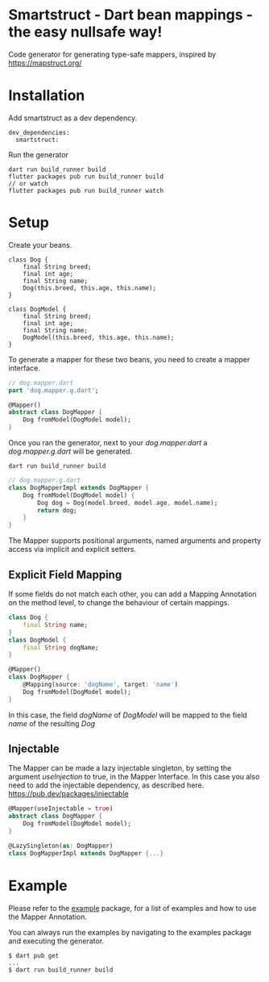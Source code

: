 # Smartstruct - Dart bean mappings - the easy nullsafe way!

Code generator for generating type-safe mappers, inspired by https://mapstruct.org/

# Installation

Add smartstruct as a dev dependency.

```
dev_dependencies:
  smartstruct:
```

Run the generator

```
dart run build_runner build
flutter packages pub run build_runner build
// or watch
flutter packages pub run build_runner watch
```

# Setup

Create your beans.

```
class Dog {
    final String breed;
    final int age;
    final String name;
    Dog(this.breed, this.age, this.name);
}
```

```
class DogModel {
    final String breed;
    final int age;
    final String name;
    DogModel(this.breed, this.age, this.name);
}
```

To generate a mapper for these two beans, you need to create a mapper interface.

```dart
// dog.mapper.dart
part 'dog.mapper.g.dart';

@Mapper()
abstract class DogMapper {
    Dog fromModel(DogModel model);
}
```

Once you ran the generator, next to your _dog.mapper.dart_ a _dog.mapper.g.dart_ will be generated.

```
dart run build_runner build
```

```dart
// dog.mapper.g.dart
class DogMapperImpl extends DogMapper {
    Dog fromModel(DogModel model) {
        Dog dog = Dog(model.breed, model.age, model.name);
        return dog;
    }
}
```

The Mapper supports positional arguments, named arguments and property access via implicit and explicit setters.

## Explicit Field Mapping

If some fields do not match each other, you can add a Mapping Annotation on the method level, to change the behaviour of certain mappings.

```dart
class Dog {
    final String name;
}
class DogModel {
    final String dogName;
}
```

```dart
@Mapper()
class DogMapper {
    @Mapping(source: 'dogName', target: 'name')
    Dog fromModel(DogModel model);
}
```

In this case, the field _dogName_ of _DogModel_ will be mapped to the field _name_ of the resulting _Dog_

## Injectable

The Mapper can be made a lazy injectable singleton, by setting the argument _useInjection_ to true, in the Mapper Interface.
In this case you also need to add the injectable dependency, as described here. https://pub.dev/packages/injectable

```dart
@Mapper(useInjectable = true)
abstract class DogMapper {
    Dog fromModel(DogModel model);
}
```

```dart
@LazySingleton(as: DogMapper)
class DogMapperImpl extends DogMapper {...}
```

# Example

Please refer to the [example](https://github.com/smotastic/smartstruct/tree/master/example) package, for a list of examples and how to use the Mapper Annotation.

You can always run the examples by navigating to the examples package and executing the generator.

```console
$ dart pub get
...
$ dart run build_runner build
```
